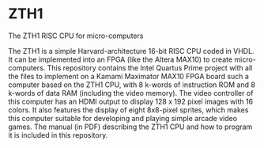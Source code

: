 # ZTH1
The ZTH1 RISC CPU for micro-computers

The ZTH1 is a simple Harvard-architecture 16-bit RISC CPU coded in VHDL.
It can be implemented into an FPGA (like the Altera MAX10) to create micro-computers.
This repository contains the Intel Quartus Prime project with all the files to
implement on a Kamami Maximator MAX10 FPGA board such a computer based on the
ZTH1 CPU, with 8 k-words of instruction ROM and 8 k-words of data RAM
(including the video memory). The video controller of this computer has an HDMI
output to display 128 x 192 pixel images with 16 colors. It also features
the display of eight 8x8-pixel sprites, which makes this computer suitable for
developing and playing simple arcade video games. The manual (in PDF)
describing the ZTH1 CPU and how to program it is included in this repository.

